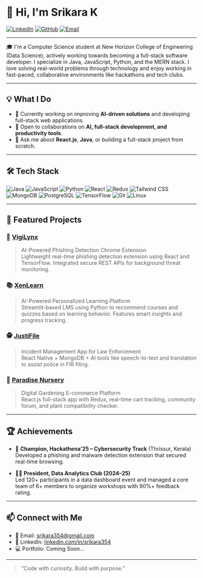 # 👋 Hi, I'm Srikara K

[![LinkedIn](https://img.shields.io/badge/LinkedIn-blue?style=flat&logo=linkedin)](https://linkedin.com/in/srikara354)
[![GitHub](https://img.shields.io/badge/GitHub-black?style=flat&logo=github)](https://github.com/Srikara354)
[![Email](https://img.shields.io/badge/Email-srikara354@gmail.com-red?style=flat&logo=gmail)](mailto:srikara354@gmail.com)

---

🎓 I'm a Computer Science student at New Horizon College of Engineering (Data Science), actively working towards becoming a full-stack software developer. I specialize in Java, JavaScript, Python, and the MERN stack. I love solving real-world problems through technology and enjoy working in fast-paced, collaborative environments like hackathons and tech clubs.

---

## 💡 What I Do
- 🔭 Currently working on improving **AI-driven solutions** and developing full-stack web applications.
- 🤝 Open to collaborations on **AI, full-stack development, and productivity tools**.
- 💬 Ask me about **React.js**, **Java**, or building a full-stack project from scratch.

---

## 🛠️ Tech Stack
![Java](https://img.shields.io/badge/-Java-007396?style=flat&logo=java)
![JavaScript](https://img.shields.io/badge/-JavaScript-F7DF1E?style=flat&logo=javascript)
![Python](https://img.shields.io/badge/-Python-3776AB?style=flat&logo=python)
![React](https://img.shields.io/badge/-React.js-61DAFB?style=flat&logo=react)
![Redux](https://img.shields.io/badge/-Redux-764ABC?style=flat&logo=redux)
![Tailwind CSS](https://img.shields.io/badge/-TailwindCSS-38B2AC?style=flat&logo=tailwindcss)
![MongoDB](https://img.shields.io/badge/-MongoDB-47A248?style=flat&logo=mongodb)
![PostgreSQL](https://img.shields.io/badge/-PostgreSQL-336791?style=flat&logo=postgresql)
![TensorFlow](https://img.shields.io/badge/-TensorFlow-FF6F00?style=flat&logo=tensorflow)
![Git](https://img.shields.io/badge/-Git-F05032?style=flat&logo=git)
![Linux](https://img.shields.io/badge/-Linux-FCC624?style=flat&logo=linux)

---

## 🚀 Featured Projects

### 🔐 [VigiLynx](https://github.com/Srikara354/VigiLynx)
> AI-Powered Phishing Detection Chrome Extension  
Lightweight real-time phishing detection extension using React and TensorFlow. Integrated secure REST APIs for background threat monitoring.

### 📚 [XenLearn](https://github.com/Srikara354/XenLearn)
> AI-Powered Personalized Learning Platform  
Streamlit-based LMS using Python to recommend courses and quizzes based on learning behavior. Features smart insights and progress tracking.

### 🕵️ [JustiFile](https://github.com/Srikara354/JustiFile)
> Incident Management App for Law Enforcement  
React Native + MongoDB + AI tools like speech-to-text and translation to assist police in FIR filing.

### 🌿 [Paradise Nursery](https://github.com/Srikara354/Paradise-Nursery)
> Digital Gardening E-commerce Platform  
React.js full-stack app with Redux, real-time cart tracking, community forum, and plant compatibility checker.

---

## 🏆 Achievements
- 🏅 **Champion, Hackathena'25 – Cybersecurity Track** (Thrissur, Kerala)  
Developed a phishing and malware detection extension that secured real-time browsing.

- 🧑‍💼 **President, Data Analytics Club (2024–25)**  
Led 120+ participants in a data dashboard event and managed a core team of 6+ members to organize workshops with 90%+ feedback rating.

---


## 📫 Connect with Me

- 📧 Email: [srikara354@gmail.com](mailto:srikara354@gmail.com)  
- 💼 LinkedIn: [linkedin.com/in/srikara354](https://linkedin.com/in/srikara354)  
- 💻 Portfolio: Coming Soon...

---

> “Code with curiosity. Build with purpose.”


